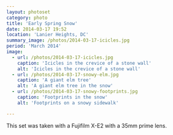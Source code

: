 ```yaml
---
layout: photoset
category: photo
title: 'Early Spring Snow'
date: 2014-03-17 19:52
location: 'Lanier Heights, DC'
summary_image: /photos/2014-03-17-icicles.jpg
period: 'March 2014'
image:
  - url: /photos/2014-03-17-icicles.jpg
    caption: 'Icicles in the crevice of a stone wall'
    alt: 'Icicles in the crevice of a stone wall'
  - url: /photos/2014-03-17-snowy-elm.jpg
    caption: 'A giant elm tree'
    alt: 'A giant elm tree in the snow'
  - url: /photos/2014-03-17-snowy-footprints.jpg
    caption: 'Footprints in the snow'
    alt: 'Footprints on a snowy sidewalk'

---
```


This set was taken with a Fujifilm X-E2 with a 35mm prime lens.